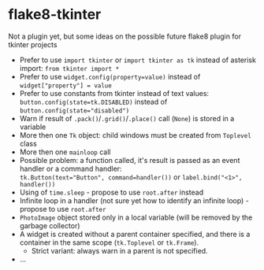 # flake8-tkinter
Not a plugin yet, but some ideas on the possible future flake8 plugin for tkinter projects

- Prefer to use `import tkinter` or `import tkinter as tk` instead of asterisk import: `from tkinter import *`
- Prefer to use `widget.config(property=value)` instead of `widget["property"] = value`
- Prefer to use constants from tkinter instead of text values: `button.config(state=tk.DISABLED)` instead of `button.config(state="disabled")`
- Warn if result of `.pack()`/`.grid()`/`.place()` call (`None`) is stored in a variable
- More then one `Tk` object: child windows must be created from `Toplevel` class
- More then one `mainloop` call
- Possible problem: a function called, it's result is passed as an event handler or a command handler:  
  `tk.Button(text="Button", command=handler())` or `label.bind("<1>", handler())`
- Using of `time.sleep` - propose to use `root.after` instead
- Infinite loop in a handler (not sure yet how to identify an infinite loop) - propose to use `root.after`
- `PhotoImage` object stored only in a local variable (will be removed by the garbage collector)
- A widget is created without a parent container specified, and there is a container in the same scope (`tk.Toplevel` or `tk.Frame`).
  - Strict variant: always warn in a parent is not specified.
- ...
